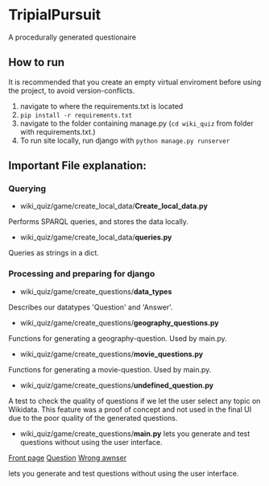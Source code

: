 # TripialPursuit
A procedurally generated questionaire

## How to run
It is recommended that you create an empty virtual enviroment before using the project, to avoid version-conflicts.

1. navigate to where the requirements.txt is located
2. ```pip install -r requirements.txt```
3. navigate to the folder containing manage.py (```cd wiki_quiz``` from folder with requirements.txt.)
4. To run site locally, run django with ```python manage.py runserver```

## Important File explanation:
### Querying
- wiki_quiz/game/create_local_data/**Create_local_data.py**

Performs SPARQL queries, and stores the data locally.

- wiki_quiz/game/create_local_data/**queries.py**

Queries as strings in a dict.

### Processing and preparing for django
- wiki_quiz/game/create_questions/**data_types**

Describes our datatypes 'Question' and 'Answer'.

- wiki_quiz/game/create_questions/**geography_questions.py**

Functions for generating a geography-question. Used by main.py.

- wiki_quiz/game/create_questions/**movie_questions.py**

Functions for generating a movie-question. Used by main.py.

- wiki_quiz/game/create_questions/**undefined_question.py**

A test to check the quality of questions if we let the user select any topic on Wikidata. This feature was a proof of concept and not used in the final UI due to the poor quality of the generated questions. 

- wiki_quiz/game/create_questions/**main.py**
lets you generate and test questions without using the user interface.

[Front page](Images/Front_page.png)
[Question](Images/question.png)
[Wrong awnser](Images/wrong_awnser.png)

lets you generate and test questions without using the user interface.
